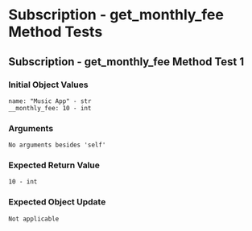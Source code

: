 # Subscription - get_monthly_fee Method Tests

## Subscription - get_monthly_fee Method Test 1

### Initial Object Values
````
name: "Music App" - str
__monthly_fee: 10 - int
````

### Arguments
````
No arguments besides 'self'
````

### Expected Return Value
````
10 - int
````

### Expected Object Update
````
Not applicable
````

